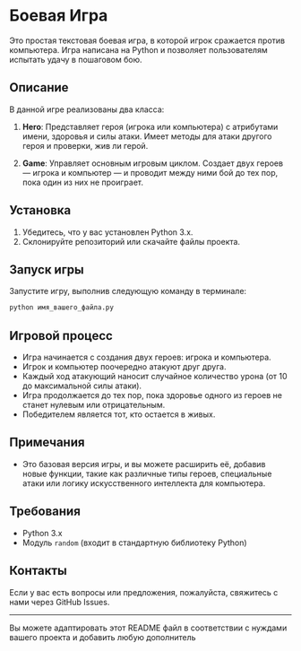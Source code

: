 # Боевая Игра

Это простая текстовая боевая игра, в которой игрок сражается против компьютера. Игра написана на Python и позволяет пользователям испытать удачу в пошаговом бою.

## Описание

В данной игре реализованы два класса:

1. **Hero**: Представляет героя (игрока или компьютера) с атрибутами имени, здоровья и силы атаки. Имеет методы для атаки другого героя и проверки, жив ли герой.

2. **Game**: Управляет основным игровым циклом. Создает двух героев — игрока и компьютер — и проводит между ними бой до тех пор, пока один из них не проиграет.

## Установка

1. Убедитесь, что у вас установлен Python 3.x.
2. Склонируйте репозиторий или скачайте файлы проекта.

## Запуск игры

Запустите игру, выполнив следующую команду в терминале:

```bash
python имя_вашего_файла.py
```

## Игровой процесс

- Игра начинается с создания двух героев: игрока и компьютера.
- Игрок и компьютер поочередно атакуют друг друга.
- Каждый ход атакующий наносит случайное количество урона (от 10 до максимальной силы атаки).
- Игра продолжается до тех пор, пока здоровье одного из героев не станет нулевым или отрицательным.
- Победителем является тот, кто остается в живых.

## Примечания

- Это базовая версия игры, и вы можете расширить её, добавив новые функции, такие как различные типы героев, специальные атаки или логику искусственного интеллекта для компьютера.
  
## Требования

- Python 3.x
- Модуль `random` (входит в стандартную библиотеку Python)

## Контакты

Если у вас есть вопросы или предложения, пожалуйста, свяжитесь с нами через GitHub Issues.

---

Вы можете адаптировать этот README файл в соответствии с нуждами вашего проекта и добавить любую дополнитель
